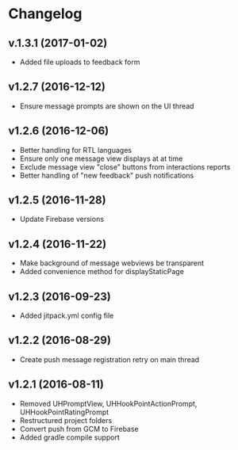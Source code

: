 # Changelog

## v.1.3.1 (2017-01-02)
- Added file uploads to feedback form

## v1.2.7 (2016-12-12)
- Ensure message prompts are shown on the UI thread

## v1.2.6 (2016-12-06)
- Better handling for RTL languages
- Ensure only one message view displays at at time
- Exclude message view "close" buttons from interactions reports
- Better handling of "new feedback" push notifications

## v1.2.5 (2016-11-28)
- Update Firebase versions

## v1.2.4 (2016-11-22)
- Make background of message webviews be transparent
- Added convenience method for displayStaticPage

## v1.2.3 (2016-09-23)
- Added jitpack.yml config file

## v1.2.2 (2016-08-29)
- Create push message registration retry on main thread

## v1.2.1 (2016-08-11)
- Removed UHPromptView, UHHookPointActionPrompt, UHHookPointRatingPrompt
- Restructured project folders
- Convert push from GCM to Firebase
- Added gradle compile support
